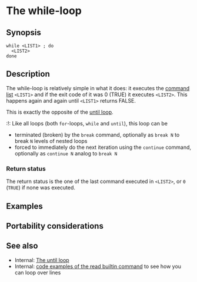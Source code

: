 # The while-loop

## Synopsis

    while <LIST1> ; do
      <LIST2>
    done

## Description

The while-loop is relatively simple in what it does: it executes the
[command list](../../syntax/basicgrammar.md#lists) `<LIST1>` and if the exit
code of it was 0 (TRUE) it executes `<LIST2>`. This happens again and
again until `<LIST1>` returns FALSE.

This is exactly the opposite of the [until
loop](../../syntax/ccmd/until_loop.md).

:!: Like all loops (both `for`-loops, `while` and `until`), this loop
can be

- terminated (broken) by the `break` command, optionally as `break N` to
  break `N` levels of nested loops
- forced to immediately do the next iteration using the `continue`
  command, optionally as `continue N` analog to `break N`

### Return status

The return status is the one of the last command executed in `<LIST2>`,
or `0` (`TRUE`) if none was executed.

## Examples

## Portability considerations

## See also

- Internal: [The until loop](../../syntax/ccmd/until_loop.md)
- Internal: [code examples of the read builtin
  command](../../commands/builtin/read.md#code_examples) to see how you can loop
  over lines
